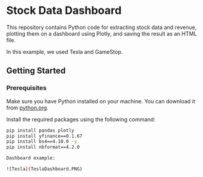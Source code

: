 # Stock Data Dashboard

This repository contains Python code for extracting stock data and revenue, plotting them on a dashboard using Plotly, and saving the result as an HTML file.

In this example, we used Tesla and GameStop.

## Getting Started

### Prerequisites

Make sure you have Python installed on your machine. You can download it from [python.org](https://www.python.org/downloads/).

Install the required packages using the following command:

```bash
pip install pandas plotly
pip install yfinance==0.1.67
pip install bs4==4.10.0 -y
pip install nbformat==4.2.0

Dashboard example:

![Tesla](TeslaDashboard.PNG)
